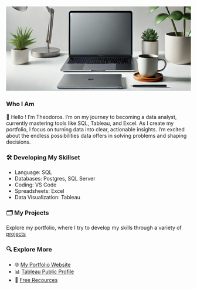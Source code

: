 ![Banner](banner/banner.jpg)
### Who I Am

👋 Hello ! I’m Theodoros. I’m on my journey to becoming a data analyst, currently mastering tools like SQL, Tableau, and Excel. As I create my portfolio, I focus on turning data into clear, actionable insights. I’m excited about the endless possibilities data offers in solving problems and shaping decisions.

### 🛠️ Developing My Skillset

- Language: SQL
- Databases: Postgres, SQL Server
- Coding: VS Code
- Spreadsheets: Excel
- Data Visualization: Tableau

### 🗂️ My Projects

Explore my portfolio, where I try to develop my skills through a variety of [projects](https://github.com/theodorosmalezidis/PortfolioNavigator/blob/main/README.md)

### 🔍 Explore More

- 🌐 [My Portfolio Website](https://theodorosmalezidis.github.io/)
- 📊 [Tableau Public Profile](https://public.tableau.com/app/profile/theodoros.malezidis7413/vizzes)
- 🔗 [Free Recources](https://github.com/theodorosmalezidis/Free_Resources/blob/main/README.md)